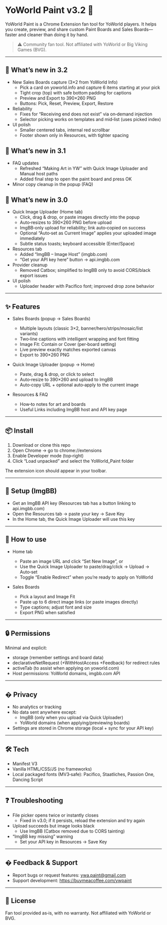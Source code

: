 # YoWorld Paint v3.2 🎨

YoWorld Paint is a Chrome Extension fan tool for YoWorld players. It helps you create, preview, and share custom Paint Boards and Sales Boards—faster and cleaner than doing it by hand.

> ⚠️ Community fan tool. Not affiliated with YoWorld or Big Viking Games (BVG).

---

## 🚀 What’s new in 3.2

- New Sales Boards capture (3×2 from YoWorld Info)
  - Pick a card on yoworld.info and capture 6 items starting at your pick
  - Tight crop (top) with safe bottom padding for captions
  - Preview and Export to 390×260 PNG
  - Buttons: Pick, Reset, Preview, Export, Restore
- Reliability
  - Fixes for “Receiving end does not exist” via on‑demand injection
  - Selector picking works on templates and mid‑list (uses picked index)
- UI polish
  - Smaller centered tabs, internal red scrollbar
  - Footer shown only in Resources, with tighter spacing

## 🚀 What’s new in 3.1

- FAQ updates
  - Refreshed “Making Art in YW” with Quick Image Uploader and Manual host paths
  - Added final step to open the paint board and press OK
- Minor copy cleanup in the popup (FAQ)

## 🚀 What’s new in 3.0

- Quick Image Uploader (Home tab)
  - Click, drag & drop, or paste images directly into the popup
  - Auto‑resizes to 390×260 PNG before upload
  - ImgBB‑only upload for reliability; link auto‑copied on success
  - Optional “Auto‑set as Current Image” applies your uploaded image immediately
  - Subtle status toasts; keyboard accessible (Enter/Space)
- Resources tab
  - Added “ImgBB – Image Host” (imgbb.com)
  - “Get your API key here” button → api.imgbb.com
- Provider cleanup
  - Removed Catbox; simplified to ImgBB only to avoid CORS/black export issues
- UI polish
  - Uploader header with Pacifico font; improved drop zone behavior

---

## ✨ Features

- Sales Boards (popup → Sales Boards)
  - Multiple layouts (classic 3×2, banner/hero/strips/mosaic/list variants)
  - Two‑line captions with intelligent wrapping and font fitting
  - Image Fit: Contain or Cover (per‑board setting)
  - Live preview exactly matches exported canvas
  - Export to 390×260 PNG

- Quick Image Uploader (popup → Home)
  - Paste, drag & drop, or click to select
  - Auto‑resize to 390×260 and upload to ImgBB
  - Auto‑copy URL + optional auto‑apply to the current image

- Resources & FAQ
  - How‑to notes for art and boards
  - Useful Links including ImgBB host and API key page

---

## 📦 Install

1) Download or clone this repo
2) Open Chrome → go to chrome://extensions
3) Enable Developer mode (top‑right)
4) Click “Load unpacked” and select the YoWorld_Paint folder

The extension icon should appear in your toolbar.

---

## 🔧 Setup (ImgBB)

- Get an ImgBB API key (Resources tab has a button linking to api.imgbb.com)
- Open the Resources tab → paste your key → Save Key
- In the Home tab, the Quick Image Uploader will use this key

---

## 🧭 How to use

- Home tab
  - Paste an image URL and click “Set New Image”, or
  - Use the Quick Image Uploader to paste/drag/click → Upload → Auto‑set
  - Toggle “Enable Redirect” when you’re ready to apply on YoWorld

- Sales Boards
  - Pick a layout and Image Fit
  - Paste up to 6 direct image links (or paste images directly)
  - Type captions; adjust font and size
  - Export PNG when satisfied

---

## 🔒 Permissions

Minimal and explicit:
- storage (remember settings and board data)
- declarativeNetRequest (+WithHostAccess +Feedback) for redirect rules
- activeTab (to assist when applying on yoworld.com)
- Host permissions: YoWorld domains, imgbb.com API

---

## � Privacy

- No analytics or tracking
- No data sent anywhere except:
  - ImgBB (only when you upload via Quick Uploader)
  - YoWorld domains (when applying/previewing boards)
- Settings are stored in Chrome storage (local + sync for your API key)

---

## 🛠 Tech

- Manifest V3
- Vanilla HTML/CSS/JS (no frameworks)
- Local packaged fonts (MV3‑safe): Pacifico, Staatliches, Passion One, Dancing Script

---

## ❓ Troubleshooting

- File picker opens twice or instantly closes
  - Fixed in v3.0; if it persists, reload the extension and try again
- Upload succeeds but image looks black
  - Use ImgBB (Catbox removed due to CORS tainting)
- “ImgBB key missing” warning
  - Set your API key in Resources → Save Key

---

## � Feedback & Support

- Report bugs or request features: ywa.paint@gmail.com
- Support development: https://buymeacoffee.com/ywpaint

---

## 📄 License

Fan tool provided as‑is, with no warranty. Not affiliated with YoWorld or BVG.
